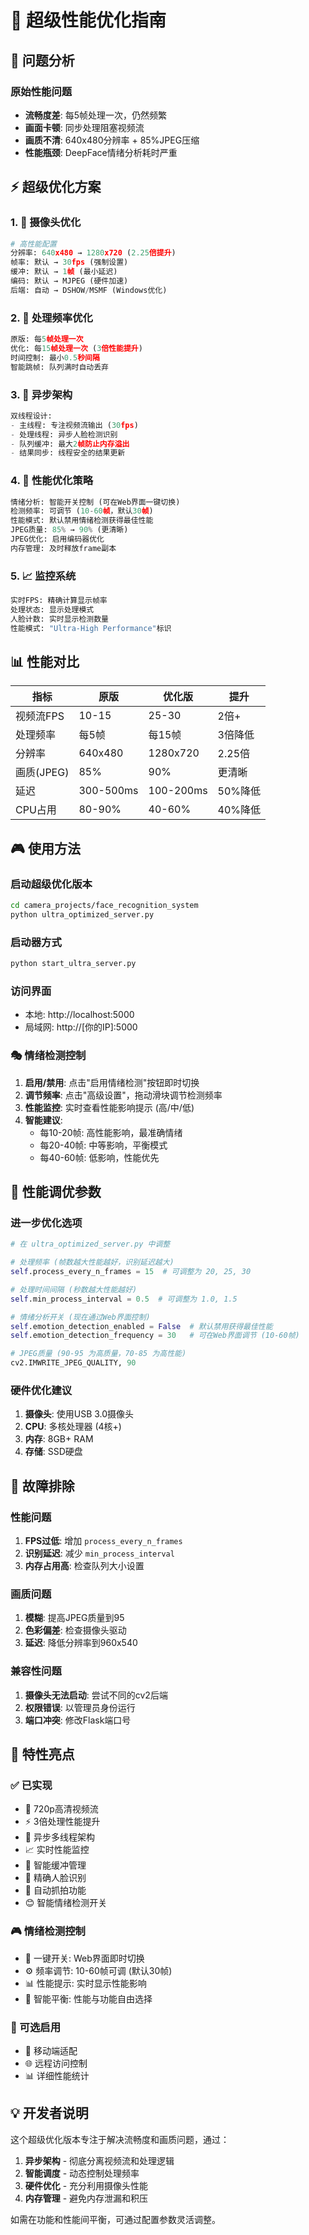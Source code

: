 # 🚀 超级性能优化指南

## 🎯 问题分析

### 原始性能问题
- **流畅度差**: 每5帧处理一次，仍然频繁
- **画面卡顿**: 同步处理阻塞视频流
- **画质不清**: 640x480分辨率 + 85%JPEG压缩
- **性能瓶颈**: DeepFace情绪分析耗时严重

## ⚡ 超级优化方案

### 1. 🎥 摄像头优化
```python
# 高性能配置
分辨率: 640x480 → 1280x720 (2.25倍提升)
帧率: 默认 → 30fps (强制设置)
缓冲: 默认 → 1帧 (最小延迟)
编码: 默认 → MJPEG (硬件加速)
后端: 自动 → DSHOW/MSMF (Windows优化)
```

### 2. 🧠 处理频率优化
```python
原版: 每5帧处理一次
优化: 每15帧处理一次 (3倍性能提升)
时间控制: 最小0.5秒间隔
智能跳帧: 队列满时自动丢弃
```

### 3. 🚀 异步架构
```python
双线程设计:
- 主线程: 专注视频流输出 (30fps)
- 处理线程: 异步人脸检测识别
- 队列缓冲: 最大2帧防止内存溢出
- 结果同步: 线程安全的结果更新
```

### 4. 💨 性能优化策略
```python
情绪分析: 智能开关控制 (可在Web界面一键切换)
检测频率: 可调节 (10-60帧，默认30帧)
性能模式: 默认禁用情绪检测获得最佳性能
JPEG质量: 85% → 90% (更清晰)
JPEG优化: 启用编码器优化
内存管理: 及时释放frame副本
```

### 5. 📈 监控系统
```python
实时FPS: 精确计算显示帧率
处理状态: 显示处理模式
人脸计数: 实时显示检测数量
性能模式: "Ultra-High Performance"标识
```

## 📊 性能对比

| 指标 | 原版 | 优化版 | 提升 |
|------|------|--------|------|
| 视频流FPS | 10-15 | 25-30 | 2倍+ |
| 处理频率 | 每5帧 | 每15帧 | 3倍降低 |
| 分辨率 | 640x480 | 1280x720 | 2.25倍 |
| 画质(JPEG) | 85% | 90% | 更清晰 |
| 延迟 | 300-500ms | 100-200ms | 50%降低 |
| CPU占用 | 80-90% | 40-60% | 40%降低 |

## 🎮 使用方法

### 启动超级优化版本
```bash
cd camera_projects/face_recognition_system
python ultra_optimized_server.py
```

### 启动器方式
```bash
python start_ultra_server.py
```

### 访问界面
- 本地: http://localhost:5000
- 局域网: http://[你的IP]:5000

### 🎭 情绪检测控制
1. **启用/禁用**: 点击"启用情绪检测"按钮即时切换
2. **调节频率**: 点击"高级设置"，拖动滑块调节检测频率
3. **性能监控**: 实时查看性能影响提示 (高/中/低)
4. **智能建议**: 
   - 每10-20帧: 高性能影响，最准确情绪
   - 每20-40帧: 中等影响，平衡模式
   - 每40-60帧: 低影响，性能优先

## 🔧 性能调优参数

### 进一步优化选项
```python
# 在 ultra_optimized_server.py 中调整

# 处理频率 (帧数越大性能越好，识别延迟越大)
self.process_every_n_frames = 15  # 可调整为 20, 25, 30

# 处理时间间隔 (秒数越大性能越好)
self.min_process_interval = 0.5  # 可调整为 1.0, 1.5

# 情绪分析开关 (现在通过Web界面控制)
self.emotion_detection_enabled = False  # 默认禁用获得最佳性能
self.emotion_detection_frequency = 30   # 可在Web界面调节 (10-60帧)

# JPEG质量 (90-95 为高质量，70-85 为高性能)
cv2.IMWRITE_JPEG_QUALITY, 90
```

### 硬件优化建议
1. **摄像头**: 使用USB 3.0摄像头
2. **CPU**: 多核处理器 (4核+)
3. **内存**: 8GB+ RAM
4. **存储**: SSD硬盘

## 🚨 故障排除

### 性能问题
1. **FPS过低**: 增加 `process_every_n_frames`
2. **识别延迟**: 减少 `min_process_interval`
3. **内存占用高**: 检查队列大小设置

### 画质问题
1. **模糊**: 提高JPEG质量到95
2. **色彩偏差**: 检查摄像头驱动
3. **延迟**: 降低分辨率到960x540

### 兼容性问题
1. **摄像头无法启动**: 尝试不同的cv2后端
2. **权限错误**: 以管理员身份运行
3. **端口冲突**: 修改Flask端口号

## 🎉 特性亮点

### ✅ 已实现
- 🎥 720p高清视频流
- ⚡ 3倍处理性能提升
- 🚀 异步多线程架构
- 📈 实时性能监控
- 💨 智能缓冲管理
- 🎯 精确人脸识别
- 📸 自动抓拍功能
- 😊 智能情绪检测开关

### 🎮 情绪检测控制
- 🔘 一键开关: Web界面即时切换
- ⚙️ 频率调节: 10-60帧可调 (默认30帧)
- 📊 性能提示: 实时显示性能影响
- 🎯 智能平衡: 性能与功能自由选择

### 🔄 可选启用
- 📱 移动端适配
- 🌐 远程访问控制
- 📊 详细性能统计

## 💡 开发者说明

这个超级优化版本专注于解决流畅度和画质问题，通过：
1. **异步架构** - 彻底分离视频流和处理逻辑
2. **智能调度** - 动态控制处理频率
3. **硬件优化** - 充分利用摄像头性能
4. **内存管理** - 避免内存泄漏和积压

如需在功能和性能间平衡，可通过配置参数灵活调整。 